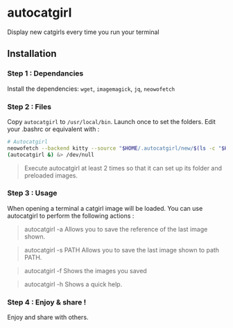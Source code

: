 # autocatgirl

Display new catgirls every time you run your terminal

## Installation 

### Step 1 : Dependancies
Install the dependencies: `wget`, `imagemagick`, `jq`, `neowofetch`

### Step 2 : Files

Copy ``autocatgirl`` to ``/usr/local/bin``. Launch once to set the folders. Edit your .bashrc or equivalent with : 
```bash
# Autocatgirl
neowofetch --backend kitty --source "$HOME/.autocatgirl/new/$(ls -c "$HOME/.autocatgirl/new"* | tail -n 1)" --size none
(autocatgirl &) &> /dev/null
```

> Execute autocatgirl at least 2 times so that it can set up its folder and preloaded images.

### Step 3 : Usage
When opening a terminal a catgirl image will be loaded. You can use autocatgirl to perform the following actions :

> autocatgirl -a
Allows you to save the reference of the last image shown.

> autocatgirl -s PATH
Allows you to save the last image shown to path PATH.

> autocatgirl -f
Shows the images you saved

> autocatgirl -h
Shows a quick help.

### Step 4 : Enjoy & share !
Enjoy and share with others.
